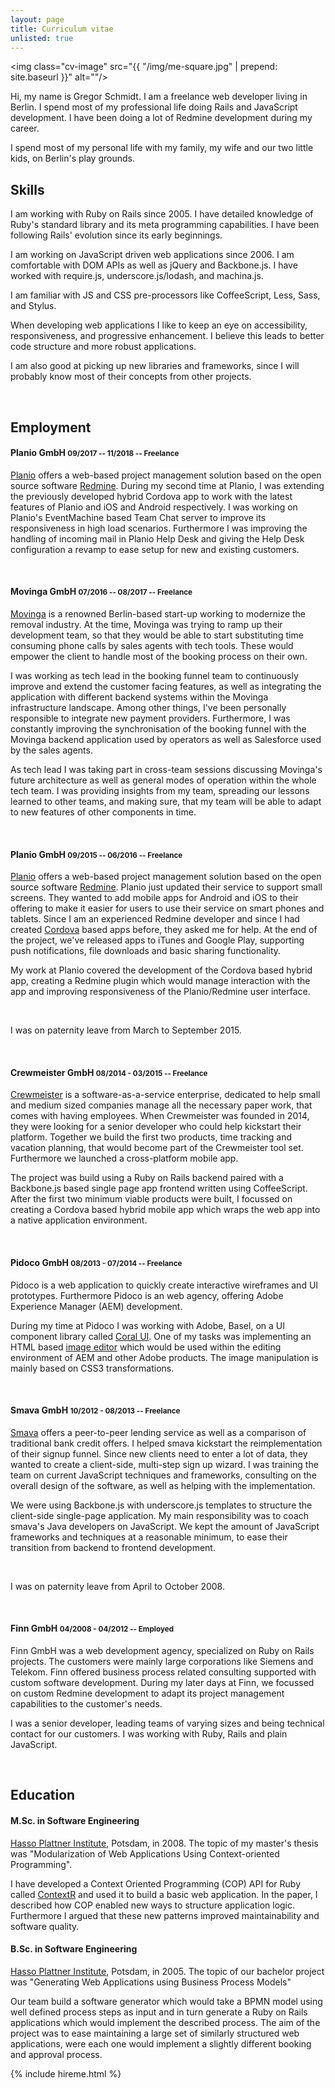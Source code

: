 ```yaml
---
layout: page
title: Curriculum vitae
unlisted: true
---
```


<img class="cv-image" src="{{ "/img/me-square.jpg" | prepend: site.baseurl }}" alt=""/>

Hi, my name is Gregor Schmidt. I am a freelance web developer living in Berlin.
I spend most of my professional life doing Rails and JavaScript development. I
have been doing a lot of Redmine development during my career.

I spend most of my personal life with my family, my wife and our two little
kids, on Berlin's play grounds.


Skills
------

I am working with Ruby on Rails since 2005. I have detailed knowledge of Ruby's
standard library and its meta programming capabilities. I have been following
Rails' evolution since its early beginnings.

I am working on JavaScript driven web applications since 2006. I am
comfortable with DOM APIs as well as jQuery and Backbone.js. I have worked with
require.js, underscore.js/lodash, and machina.js.

I am familiar with JS and CSS pre-processors like CoffeeScript, Less, Sass, and
Stylus.

When developing web applications I like to keep an eye on accessibility,
responsiveness, and progressive enhancement. I believe this leads to better code
structure and more robust applications.

I am also good at picking up new libraries and frameworks, since I will probably
know most of their concepts from other projects.


<br/>


Employment
----------

#### Planio GmbH <small>09/2017 -- 11/2018 -- Freelance</small>

[Planio](https://plan.io) offers a web-based project management solution based
on the open source software [Redmine](https://www.redmine.org). During my second
time at Planio, I was extending the previously developed hybrid Cordova app to
work with the latest features of Planio and iOS and Android respectively. I was
working on Planio's EventMachine based Team Chat server to improve its
responsiveness in high load scenarios. Furthermore I was improving the handling
of incoming mail in Planio Help Desk and giving the Help Desk configuration a
revamp to ease setup for new and existing customers.


<br/>



#### Movinga GmbH <small>07/2016 -- 08/2017 -- Freelance</small>

[Movinga](https://www.movinga.com) is a renowned Berlin-based start-up working
to modernize the removal industry. At the time, Movinga was trying to ramp up
their development team, so that they would be able to start substituting time
consuming phone calls by sales agents with tech tools. These would empower the
client to handle most of the booking process on their own.

I was working as tech lead in the booking funnel team to continuously improve
and extend the customer facing features, as well as integrating the application
with different backend systems within the Movinga infrastructure landscape.
Among other things, I've been personally responsible to integrate new payment
providers. Furthermore, I was constantly improving the synchronisation of the
booking funnel with the Movinga backend application used by operators as well as
Salesforce used by the sales agents.

As tech lead I was taking part in cross-team sessions discussing Movinga's
future architecture as well as general modes of operation within the whole tech
team. I was providing insights from my team, spreading our lessons learned to
other teams, and making sure, that my team will be able to adapt to new features
of other components in time.


<br/>



#### Planio GmbH <small>09/2015 -- 06/2016 -- Freelance</small>


[Planio](https://plan.io) offers a web-based project management solution based
on the open source software [Redmine](https://www.redmine.org). Planio just
updated their service to support small screens. They wanted to add mobile apps
for Android and iOS to their offering to make it easier for users to use their
service on smart phones and tablets. Since I am an experienced Redmine
developer and since I had created [Cordova](https://cordova.apache.org/) based
apps before, they asked me for help. At the end of the project, we've released
apps to iTunes and Google Play, supporting push notifications, file downloads
and basic sharing functionality.


My work at Planio covered the development of the Cordova based hybrid app,
creating a Redmine plugin which would manage interaction with the app and
improving responsiveness of the Planio/Redmine user interface.


<br/>

<p class="text-muted">
  I was on paternity leave from March to September 2015.
</p>

<br/>


#### Crewmeister GmbH <small>08/2014 - 03/2015 -- Freelance</small>

[Crewmeister](https://www.crewmeister.com/) is a software-as-a-service
enterprise, dedicated to help small and medium sized companies manage all the
necessary paper work, that comes with having employees. When Crewmeister was
founded in 2014, they were looking for a senior developer who could help
kickstart their platform. Together we build the first two products,
time tracking and vacation planning, that would become part of the Crewmeister
tool set. Furthermore we launched a cross-platform mobile app.

The project was build using a Ruby on Rails backend paired with a Backbone.js
based single page app frontend written using CoffeeScript. After the first two
minimum viable products were built, I focussed on creating a Cordova based
hybrid mobile app which wraps the web app into a native application
environment.


<br/>



#### Pidoco GmbH <small>08/2013 - 07/2014 -- Freelance</small>

Pidoco is a web application to quickly create interactive wireframes and UI
prototypes. Furthermore Pidoco is an web agency, offering Adobe Experience
Manager (AEM) development.

During my time at Pidoco I was working with Adobe, Basel, on a UI component
library called [Coral
UI](https://docs.adobe.com/docs/en/aem/6-0/develop/ref/coral-ui/home/). One of
my tasks was implementing an HTML based [image
editor](https://docs.adobe.com/docs/en/aem/6-1/ref/coral-ui/docs/2.17.0-granite-004/imageeditor.html)
which would be used within the editing environment of AEM and other Adobe
products. The image manipulation is mainly based on CSS3 transformations.


<br/>


#### Smava GmbH <small>10/2012 - 08/2013 -- Freelance</small>

[Smava](https://www.smava.de) offers a peer-to-peer lending service as well as a
comparison of traditional bank credit offers. I helped smava kickstart the
reimplementation of their signup funnel. Since new clients need to enter a lot
of data, they wanted to create a client-side, multi-step sign up wizard. I was
training the team on current JavaScript techniques and frameworks, consulting on
the overall design of the software, as well as helping with the implementation.

We were using Backbone.js with underscore.js templates to structure the
client-side single-page application. My main responsibility was to coach smava's
Java developers on JavaScript. We kept the amount of JavaScript frameworks and
techniques at a reasonable minimum, to ease their transition from backend to
frontend development.

<br/>


<p class="text-muted">
  I was on paternity leave from April to October 2008.
</p>


<br/>


#### Finn GmbH <small>04/2008 - 04/2012 -- Employed</small>

Finn GmbH was a web development agency, specialized on Ruby on Rails projects.
The customers were mainly large corporations like Siemens and Telekom. Finn
offered business process related consulting supported with custom software
development. During my later days at Finn, we focussed on custom Redmine
development to adapt its project management capabilities to the customer's
needs.

I was a senior developer, leading teams of varying sizes and being technical
contact for our customers. I was working with Ruby, Rails and plain JavaScript.


<br/>


Education
---------

#### M.Sc. in Software Engineering

[Hasso Plattner Institute](https://hpi.de/), Potsdam, in 2008. The topic of
my master's thesis was "Modularization of Web Applications Using
Context-oriented Programming".

I have developed a Context Oriented Programming (COP) API for Ruby called
[ContextR](https://github.com/schmidt/contextr/) and used it to build a basic
web application. In the paper, I described how COP enabled new ways to structure
application logic. Furthermore I argued that these new patterns improved
maintainability and software quality.


#### B.Sc. in Software Engineering

[Hasso Plattner Institute](https://hpi.de/), Potsdam, in 2005. The topic of
our bachelor project was "Generating Web Applications using Business Process
Models"

Our team build a software generator which would take a BPMN model using well
defined process steps as input and in turn generate a Ruby on Rails applications
which would implement the described process. The aim of the project was to ease
maintaining a large set of similarly structured web applications, were each one
would implement a slightly different booking and approval process.


{% include hireme.html %}
